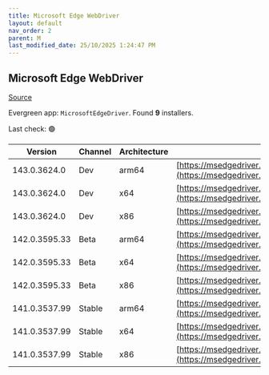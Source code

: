 ```yaml
---
title: Microsoft Edge WebDriver
layout: default
nav_order: 2
parent: M
last_modified_date: 25/10/2025 1:24:47 PM
---
```


## Microsoft Edge WebDriver

[Source](https://www.microsoft.com/edge)

Evergreen app: `MicrosoftEdgeDriver`. Found **9** installers.

Last check: 🟢

| Version       | Channel | Architecture | URI                                                                                                                                            |
| ------------- | ------- | ------------ | ---------------------------------------------------------------------------------------------------------------------------------------------- |
| 143.0.3624.0  | Dev     | arm64        | [https://msedgedriver.microsoft.com/143.0.3624.0/edgedriver_arm64.zip](https://msedgedriver.microsoft.com/143.0.3624.0/edgedriver_arm64.zip)   |
| 143.0.3624.0  | Dev     | x64          | [https://msedgedriver.microsoft.com/143.0.3624.0/edgedriver_win64.zip](https://msedgedriver.microsoft.com/143.0.3624.0/edgedriver_win64.zip)   |
| 143.0.3624.0  | Dev     | x86          | [https://msedgedriver.microsoft.com/143.0.3624.0/edgedriver_win32.zip](https://msedgedriver.microsoft.com/143.0.3624.0/edgedriver_win32.zip)   |
| 142.0.3595.33 | Beta    | arm64        | [https://msedgedriver.microsoft.com/142.0.3595.33/edgedriver_arm64.zip](https://msedgedriver.microsoft.com/142.0.3595.33/edgedriver_arm64.zip) |
| 142.0.3595.33 | Beta    | x64          | [https://msedgedriver.microsoft.com/142.0.3595.33/edgedriver_win64.zip](https://msedgedriver.microsoft.com/142.0.3595.33/edgedriver_win64.zip) |
| 142.0.3595.33 | Beta    | x86          | [https://msedgedriver.microsoft.com/142.0.3595.33/edgedriver_win32.zip](https://msedgedriver.microsoft.com/142.0.3595.33/edgedriver_win32.zip) |
| 141.0.3537.99 | Stable  | arm64        | [https://msedgedriver.microsoft.com/141.0.3537.99/edgedriver_arm64.zip](https://msedgedriver.microsoft.com/141.0.3537.99/edgedriver_arm64.zip) |
| 141.0.3537.99 | Stable  | x64          | [https://msedgedriver.microsoft.com/141.0.3537.99/edgedriver_win64.zip](https://msedgedriver.microsoft.com/141.0.3537.99/edgedriver_win64.zip) |
| 141.0.3537.99 | Stable  | x86          | [https://msedgedriver.microsoft.com/141.0.3537.99/edgedriver_win32.zip](https://msedgedriver.microsoft.com/141.0.3537.99/edgedriver_win32.zip) |
